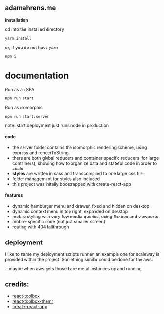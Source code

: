 ## adamahrens.me
**installation**

cd into the installed directory

    yarn install

or, if  you do not have yarn

    npm i

# documentation

Run as an SPA

    npm run start

Run as isomorphic

    npm run start:server

note: start:deployment just runs node in production

#### code
   * the server folder contains the isomorphic rendering scheme, using express and renderToString
   * there are both global reducers and container specific reducers (for large containers), showing
     how to organize data and stateful code in order to scale
   * **styles** are written in sass and transcompiled to one large css file
   * folder management for styles also included
   * this project was initally boostrapped with create-react-app

#### features
* dynamic hamburger menu and drawer, fixed and hidden on desktop
* dynamic context menu in top right, expanded on desktop
* mobile styling with very few media queries, using flexbox and viewports
* mobile-specific code (not just smaller screen)
* routing with 404 fallthrough

## deployment

I like to name my deployment scripts runner, an example one for scaleway
is provided within the project. Something similar could be done for the aws.

...maybe when aws gets those bare metal instances up and running.


## credits:
* [react-toolbox](https://react-toolbox.io)
* [react-toolbox-themr](https://github.com/react-toolbox/react-toolbox-themr)
* [create-react-app](https://github.com/facebookincubator/create-react-app)


